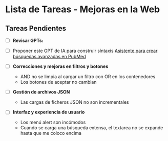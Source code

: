 # Lista de Tareas - Mejoras en la Web

## Tareas Pendientes

- [ ] **Revisar GPTs:**
- [ ] Proponer este GPT de IA para construir síntaxis
      [Asistente para crear búsquedas avanzadas en PubMed
      ](https://chatgpt.com/g/g-679fc8b5a99481919ee408d9c064f2ed-pubmed-help-asistente-para-busquedas-avanzadas)

- [ ] **Correcciones y mejoras en filtros y botones**

  - AND no se limpia al cargar un filtro con OR en los contenedores
  - Los botones de aceptar no cambian

- [ ] **Gestión de archivos JSON**

  - Las cargas de ficheros JSON no son incrementales

- [ ] **Interfaz y experiencia de usuario**
  - Los menú alert son incómodos
  - Cuando se carga una búsqueda extensa, el textarea no se expande hasta que me coloco encima
